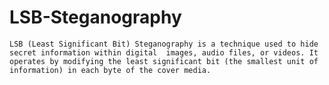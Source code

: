 # LSB-Steganography
    LSB (Least Significant Bit) Steganography is a technique used to hide secret information within digital  images, audio files, or videos. It operates by modifying the least significant bit (the smallest unit of  information) in each byte of the cover media.
